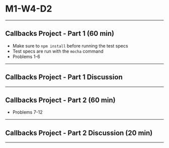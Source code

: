 # M1-W4-D2

---

## Callbacks Project - Part 1 (60 min)

- Make sure to `npm install` before running the test specs
- Test specs are run with the `mocha` command
- Problems 1-6

---

## Callbacks Project - Part 1 Discussion

---

## Callbacks Project - Part 2 (60 min)

- Problems 7-12

---

## Callbacks Project - Part 2 Discussion (20 min)

---

